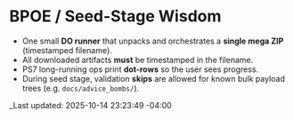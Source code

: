 # BPOE / Seed-Stage Wisdom

- One small **DO runner** that unpacks and orchestrates a **single mega ZIP** (timestamped filename).
- All downloaded artifacts **must** be timestamped in the filename.
- PS7 long-running ops print **dot-rows** so the user sees progress.
- During seed stage, validation **skips** are allowed for known bulk payload trees (e.g. `docs/advice_bombs/`).

_Last updated: 2025-10-14 23:23:49 -04:00
